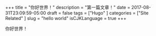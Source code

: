 +++
title           = "你好世界！"
description     = "第一篇文章！"
date            = 2017-08-31T23:09:59-05:00
draft           = false
tags            = ["Hugo"
                  ]
categories      = ["Site Related"
                  ]
slug            =  "hello world"
isCJKLanguage   = true
+++

你好世界！

